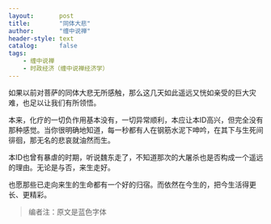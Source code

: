 ```yaml
---
layout:       post
title:        "同体大悲"
author:       "缠中说禅"
header-style: text
catalog:      false
tags:
    - 缠中说禅
    - 时政经济（缠中说禅经济学）
---
```


如果以前对菩萨的同体大悲无所感触，那么这几天如此遥远又恍如亲受的巨大灾难，也足以让我们有所领悟。



本来，化疗的一切负作用基本没有，一切异常顺利，本应让本ID高兴，但完全没有那种感觉。当你很明确地知道，每一秒都有人在钢筋水泥下呻吟，在其下与生死间徘徊，那无名的悲哀就油然而生。



本ID也曾有暴虐的时期，听说魏东走了，不知道那次的大屠杀也是否构成一个遥远的理由。无论是与否，来生走好。



也愿那些已走向来生的生命都有一个好的归宿。而依然在今生的，把今生活得更长、更精彩。



> 编者注：原文是蓝色字体
